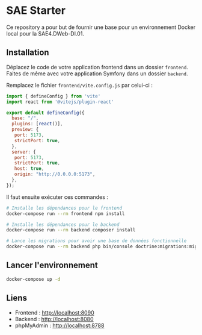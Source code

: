 # SAE Starter

Ce repository a pour but de fournir une base pour un environnement Docker local pour la SAE4.DWeb-DI.01.

## Installation

Déplacez le code de votre application frontend dans un dossier `frontend`. Faites de même avec votre application Symfony dans un dossier `backend`.

Remplacez le fichier `frontend/vite.config.js` par celui-ci :

```javascript
import { defineConfig } from 'vite'
import react from '@vitejs/plugin-react'

export default defineConfig({
  base: "/",
  plugins: [react()],
  preview: {
   port: 5173,
   strictPort: true,
  },
  server: {
   port: 5173,
   strictPort: true,
   host: true,
   origin: "http://0.0.0.0:5173",
  },
});
```

Il faut ensuite exécuter ces commandes :

```bash
# Installe les dépendances pour le frontend
docker-compose run --rm frontend npm install

# Installe les dépendances pour le backend
docker-compose run --rm backend composer install

# Lance les migrations pour avoir une base de données fonctionnelle
docker-compose run --rm backend php bin/console doctrine:migrations:migrate --no-interaction
```

## Lancer l'environnement

```bash
docker-compose up -d
```

## Liens
- Frontend : [http://localhost:8090](http://localhost:8090)
- Backend : [http://localhost:8080](http://localhost:8080)
- phpMyAdmin : [http://localhost:8788](http://localhost:8070)
